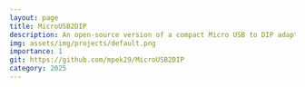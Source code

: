 ```yaml
---
layout: page
title: MicroUSB2DIP
description: An open-source version of a compact Micro USB to DIP adapter for easy and common prototyping.
img: assets/img/projects/default.png
importance: 1
git: https://github.com/mpek29/MicroUSB2DIP
category: 2025
---
```



